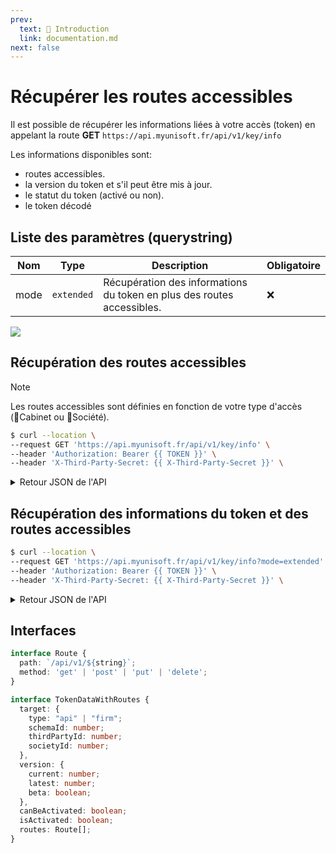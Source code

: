 ```yaml
---
prev:
  text: 🐤 Introduction
  link: documentation.md
next: false
---
```

# Récupérer les routes accessibles

Il est possible de récupérer les informations liées à votre accès (token) en appelant la route  **GET** `https://api.myunisoft.fr/api/v1/key/info`

Les informations disponibles sont:
- routes accessibles.
- la version du token et s'il peut être mis à jour.
- le statut du token (activé ou non).
- le token décodé

## Liste des paramètres (querystring)

| Nom | Type | Description | Obligatoire |
|---|---|---|---|
|mode| `extended` |Récupération des informations du token en plus des routes accessibles.|❌|

![](../images/key_info.PNG)

## Récupération des routes accessibles

> [!NOTE]
> Les routes accessibles sont définies en fonction de votre type d'accès (🔹Cabinet ou 🔸Société).

```bash
$ curl --location \
--request GET 'https://api.myunisoft.fr/api/v1/key/info' \
--header 'Authorization: Bearer {{ TOKEN }}' \
--header 'X-Third-Party-Secret: {{ X-Third-Party-Secret }}' \
```

<details class="details custom-block">
  <summary markdown="span">Retour JSON de l'API</summary>

```json
[
  {
    "path": "/api/v1/society/exercice",
    "method": "get"
  },
  {
    "path": "/api/v1/society",
    "method": "get"
  },
  {
    "path": "/api/v1/account",
    "method": "get"
  },
  {
    "path": "/api/v1/diary",
    "method": "get"
  },
  {
    "path": "/api/v1/TRA/partial",
    "method": "post"
  },
  {
    "path": "/api/v1/test",
    "method": "get"
  }
]
```
</details>

## Récupération des informations du token et des routes accessibles

```bash
$ curl --location \
--request GET 'https://api.myunisoft.fr/api/v1/key/info?mode=extended' \
--header 'Authorization: Bearer {{ TOKEN }}' \
--header 'X-Third-Party-Secret: {{ X-Third-Party-Secret }}' \
```

<details class="details custom-block">
  <summary markdown="span">Retour JSON de l'API</summary>

  ```json
  {
    "target": {
      "type": "api",
      "schemaId": 80,
      "thirdPartyId": 101,
      "societyId": 127
    },
    "version": {
      "current": 1,
      "latest": 1,
      "beta": false
    },
    "canBeActivated": true,
    "isActivated": true,
    "routes": [
      {
        "path": "/api/v1/society/exercie",
        "method": "get"
      },
      {
        "path": "/api/v1/society",
        "method": "get"
      },
      {
        "path": "/api/v1/account",
        "method": "get"
      },
      {
        "path": "/api/v1/diary",
        "method": "get"
      },
      {
        "path": "/api/v1/TRA/partial",
        "method": "post"
      },
      {
        "path": "/api/v1/test",
        "method": "get"
      }
    ]
  }
  ```
</details>

## Interfaces

```ts
interface Route {
  path: `/api/v1/${string}`;
  method: 'get' | 'post' | 'put' | 'delete';
}

interface TokenDataWithRoutes {
  target: {
    type: "api" | "firm";
    schemaId: number;
    thirdPartyId: number;
    societyId: number;
  },
  version: {
    current: number;
    latest: number;
    beta: boolean;
  },
  canBeActivated: boolean;
  isActivated: boolean;
  routes: Route[];
}
```
